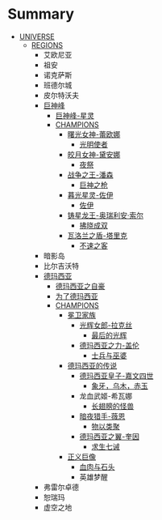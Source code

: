# Summary

* [UNIVERSE](README.md)
  * [REGIONS](regions.md)
    * 艾欧尼亚
    * 祖安
    * 诺克萨斯
    * 班德尔城
    * 皮尔特沃夫
    * [巨神峰](regions/ju-shen-feng.md)
      * [巨神峰-星灵](regions/ju-shen-feng/ju-shen-5cf0-xing-ling.md)
      * [CHAMPIONS](regions/ju-shen-feng/champions.md)
        * [曙光女神-蕾欧娜](regions/ju-shen-feng/champions/shu-guang-nv-795e-lei-ou-nuo.md)
          * [光明使者](regions/ju-shen-feng/champions/shu-guang-nv-795e-lei-ou-nuo/guang-ming-shi-zhe.md)
        * [皎月女神-黛安娜](regions/ju-shen-feng/champions/jiao-yue-nv-795e-dai-an-nuo.md)
          * [夜祭](regions/ju-shen-feng/champions/jiao-yue-nv-795e-dai-an-nuo/ye-ji.md)
        * [战争之王-潘森](regions/ju-shen-feng/champions/zhan-zheng-zhi-738b-pan-sen.md)
          * [巨神之枪](regions/ju-shen-feng/champions/zhan-zheng-zhi-738b-pan-sen/ju-shen-zhi-qiang.md)
        * [暮光星灵-佐伊](regions/ju-shen-feng/champions/mu-guang-xing-7075-zuo-yi.md)
          * [佐伊](regions/ju-shen-feng/champions/mu-guang-xing-7075-zuo-yi/zuo-yi.md)
        * [铸星龙王-奥瑞利安·索尔](regions/ju-shen-feng/champions/zhu-xing-long-738b-ao-rui-li-5b89b7-suo-er.md)
          * [拂晓成双](regions/ju-shen-feng/champions/zhu-xing-long-738b-ao-rui-li-5b89b7-suo-er/fu-xiao-cheng-shuang.md)
        * [瓦洛兰之盾-塔里克](regions/ju-shen-feng/champions/wa-luo-lan-zhi-76fe-ta-li-ke.md)
          * [不速之客](regions/ju-shen-feng/champions/wa-luo-lan-zhi-76fe-ta-li-ke/bu-su-zhi-ke.md)
    * 暗影岛
    * 比尔吉沃特
    * [德玛西亚](regions/de-ma-xi-ya.md)
      * [德玛西亚之自豪](regions/de-ma-xi-ya/de-ma-xi-ya-zhi-zi-hao.md)
      * [为了德玛西亚](regions/de-ma-xi-ya/wei-le-de-ma-xi-ya.md)
      * [CHAMPIONS](regions/de-ma-xi-ya/champions.md)
        * [冕卫家族](regions/de-ma-xi-ya/mian-wei-jia-zu.md)
          * [光辉女郎-拉克丝](regions/de-ma-xi-ya/mian-wei-jia-zu/guang-hui-nv-90ce-la-ke-si.md)
            * [最后的光辉](regions/de-ma-xi-ya/mian-wei-jia-zu/guang-hui-nv-90ce-la-ke-si/zui-hou-de-guang-hui.md)
          * [德玛西亚之力-盖伦](regions/de-ma-xi-ya/mian-wei-jia-zu/de-ma-xi-ya-zhi-529b-gai-lun.md)
            * [士兵与巫婆](regions/de-ma-xi-ya/mian-wei-jia-zu/de-ma-xi-ya-zhi-529b-gai-lun/shi-bing-yu-wu-po.md)
        * [德玛西亚的传说](regions/de-ma-xi-ya/de-ma-xi-ya-de-chuan-shuo.md)
          * [德玛西亚皇子-嘉文四世](regions/de-ma-xi-ya/de-ma-xi-ya-de-chuan-shuo/de-ma-xi-ya-huang-5b50-jia-wen-si-shi.md)
            * [象牙，乌木，赤玉](regions/de-ma-xi-ya/de-ma-xi-ya-de-chuan-shuo/de-ma-xi-ya-huang-5b50-jia-wen-si-shi/xiang-ya-ff0c-wu-mu-ff0c-chi-yu.md)
          * 龙血武姬-希瓦娜
            * [长翅膀的怪兽](regions/de-ma-xi-ya/de-ma-xi-ya-de-chuan-shuo/chang-chi-bang-de-guai-shou.md)
          * [暗夜猎手-薇恩](regions/de-ma-xi-ya/de-ma-xi-ya-de-chuan-shuo/an-ye-xi-624b-wei-en.md)
            * [物以类聚](regions/de-ma-xi-ya/de-ma-xi-ya-de-chuan-shuo/an-ye-xi-624b-wei-en/wu-yi-lei-ju.md)
          * [德玛西亚之翼-奎因](regions/de-ma-xi-ya/de-ma-xi-ya-de-chuan-shuo/de-ma-xi-ya-zhi-7ffc-kui-yin.md)
            * [求生七诫](regions/de-ma-xi-ya/de-ma-xi-ya-de-chuan-shuo/de-ma-xi-ya-zhi-7ffc-kui-yin/qiu-sheng-qi-jie.md)
        * [正义巨像](regions/de-ma-xi-ya/zheng-yi-ju-xiang.md)
          * [血肉与石头](regions/de-ma-xi-ya/zheng-yi-ju-xiang/xie-rou-yu-shi-tou.md)
          * 英雄梦醒
    * 弗雷尔卓德
    * 恕瑞玛
    * 虚空之地

